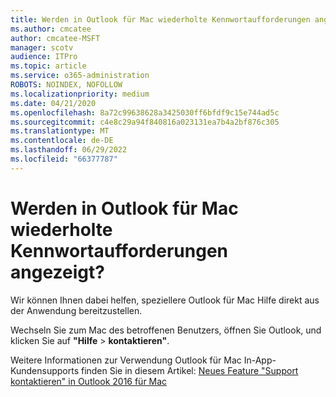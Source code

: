 ```yaml
---
title: Werden in Outlook für Mac wiederholte Kennwortaufforderungen angezeigt?
ms.author: cmcatee
author: cmcatee-MSFT
manager: scotv
audience: ITPro
ms.topic: article
ms.service: o365-administration
ROBOTS: NOINDEX, NOFOLLOW
ms.localizationpriority: medium
ms.date: 04/21/2020
ms.openlocfilehash: 8a72c99638628a3425030ff6bfdf9c15e744ad5c
ms.sourcegitcommit: c4e8c29a94f840816a023131ea7b4a2bf876c305
ms.translationtype: MT
ms.contentlocale: de-DE
ms.lasthandoff: 06/29/2022
ms.locfileid: "66377787"
---
```

# <a name="experiencing-repeated-password-prompts-in-outlook-for-mac"></a>Werden in Outlook für Mac wiederholte Kennwortaufforderungen angezeigt?

Wir können Ihnen dabei helfen, speziellere Outlook für Mac Hilfe direkt aus der Anwendung bereitzustellen.
  
Wechseln Sie zum Mac des betroffenen Benutzers, öffnen Sie Outlook, und klicken Sie auf **"Hilfe** \> **kontaktieren"**.
  
Weitere Informationen zur Verwendung Outlook für Mac In-App-Kundensupports finden Sie in diesem Artikel: [Neues Feature "Support kontaktieren" in Outlook 2016 für Mac](https://answers.microsoft.com/en-us/outlook_com/forum/all/new-contact-support-feature-in-outlook-2016-for/d4fc21c4-25e2-4e10-b943-1fba6542b517)
  

